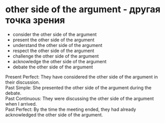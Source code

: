 # other side of the argument - другая точка зрения

- consider the other side of the argument  
- present the other side of the argument  
- understand the other side of the argument  
- respect the other side of the argument  
- challenge the other side of the argument  
- acknowledge the other side of the argument  
- debate the other side of the argument  

Present Perfect: They have considered the other side of the argument in their discussion.  
Past Simple: She presented the other side of the argument during the debate.  
Past Continuous: They were discussing the other side of the argument when I arrived.  
Past Perfect: By the time the meeting ended, they had already acknowledged the other side of the argument.
